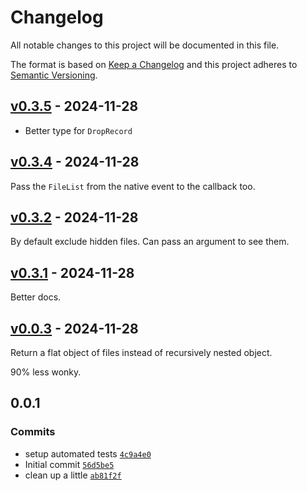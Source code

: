# Changelog

All notable changes to this project will be documented in this file.

The format is based on [Keep a Changelog](https://keepachangelog.com/en/1.0.0/)
and this project adheres to [Semantic Versioning](https://semver.org/spec/v2.0.0.html).

## [v0.3.5](https://github.com/substrate-system/drag-drop/compare/v0.3.4...v0.3.5) - 2024-11-28

* Better type for `DropRecord`

## [v0.3.4](https://github.com/substrate-system/drag-drop/compare/v0.3.2...v0.3.4) - 2024-11-28

Pass the `FileList` from the native event to the callback too.

## [v0.3.2](https://github.com/substrate-system/drag-drop/compare/v0.0.3...v0.3.2) - 2024-11-28

By default exclude hidden files. Can pass an argument to see them.

## [v0.3.1](https://github.com/substrate-system/drag-drop/compare/v0.0.3...v0.3.1) - 2024-11-28

Better docs.

## [v0.0.3](https://github.com/substrate-system/drag-drop/compare/v0.0.1...v0.0.3) - 2024-11-28

Return a flat object of files instead of recursively nested object.

90% less wonky.

## 0.0.1

### Commits

- setup automated tests [`4c9a4e0`](https://github.com/substrate-system/drag-drop/commit/4c9a4e0ddcab75ea124ac44edc0b8ec54b3ba104)
- Initial commit [`56d5be5`](https://github.com/substrate-system/drag-drop/commit/56d5be5c4b5fcbe4581d1b604ab4b4906174fe6d)
- clean up a little [`ab81f2f`](https://github.com/substrate-system/drag-drop/commit/ab81f2f67a7782349a6ff3d04ee561441592d05f)
